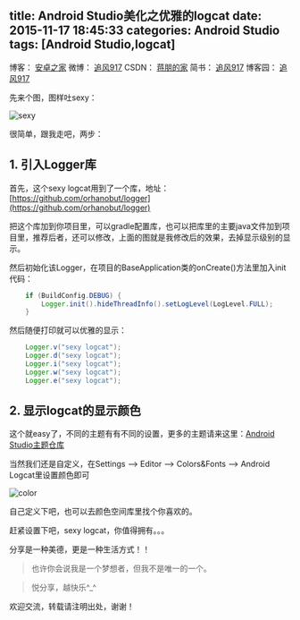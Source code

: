 title: Android Studio美化之优雅的logcat
date: 2015-11-17 18:45:33
categories: Android Studio
tags: [Android Studio,logcat]
---

博客：	[安卓之家](http://jp1017.gitcafe.io/)
微博：	[追风917](http://weibo.com/1321395433/profile?topnav=1&wvr=6)
CSDN：	[蒋朋的家](http://blog.csdn.net/u010331406)
简书：	[追风917](http://www.jianshu.com/users/8cb49b5ad78b/latest_articles)
博客园：	[追风917](http://www.cnblogs.com/jp1017/)

先来个图，图样吐sexy：

![sexy](http://7xlah4.com1.z0.glb.clouddn.com/20151113160101.jpg)

很简单，跟我走吧，两步：

<!--more-->

**1. 引入Logger库**
---

首先，这个sexy logcat用到了一个库，地址：[https://github.com/orhanobut/logger](https://github.com/orhanobut/logger)

把这个库加到你项目里，可以gradle配置库，也可以把库里的主要java文件加到项目里，推荐后者，还可以修改，上面的图就是我修改后的效果，去掉显示级别的显示。

然后初始化该Logger，在项目的BaseApplication类的onCreate()方法里加入init代码：

```java
    if (BuildConfig.DEBUG) {
        Logger.init().hideThreadInfo().setLogLevel(LogLevel.FULL);
    }
```

然后随便打印就可以优雅的显示：

```java
    Logger.v("sexy logcat");
    Logger.d("sexy logcat");
    Logger.i("sexy logcat");
    Logger.w("sexy logcat");
    Logger.e("sexy logcat");
```

**2. 显示logcat的显示颜色**
---

这个就easy了，不同的主题有有不同的设置，更多的主题请来这里：[Android Studio主题仓库](http://color-themes.com/?view=index) 

当然我们还是自定义，在Settings --> Editor --> Colors&Fonts --> Android Logcat里设置颜色即可

![color](http://7xlah4.com1.z0.glb.clouddn.com/20151113161235.png)

自己定义下吧，也可以去颜色空间库里找个你喜欢的。

赶紧设置下吧，sexy logcat，你值得拥有。。。


分享是一种美德，更是一种生活方式！！

>也许你会说我是一个梦想者，但我不是唯一的一个。

>悦分享，越快乐^_^

欢迎交流，转载请注明出处，谢谢！